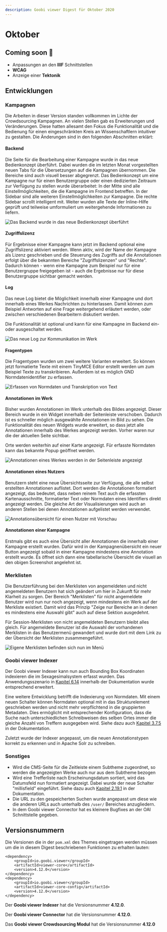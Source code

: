 ```yaml
---
description: Goobi viewer Digest für Oktober 2020
---
```


# Oktober

## Coming soon 🚀 

* Anpassungen an den **IIIF** Schnittstellen
* **WCAG**
* Anzeige einer **Tektonik**

## Entwicklungen

### Kampagnen

Die Arbeiten in dieser Version standen vollkommen im Lichte der Crowdsourcing Kampagnen. An vielen Stellen gab es Erweiterungen und Veränderungen. Diese hatten allesamt den Fokus die Funktionalität und die Bedienung für einen eingeschränkten Kreis an Wissenschaftlern intuitiver zu gestalten. Die Änderungen sind in den folgenden Abschnitten erklärt:

#### Backend

Die Seite für die Bearbeitung einer Kampagne wurde in das neue Bedienkonzept überführt. Dabei wurden die im letzten Monat vorgestellten neuen Tabs für die Übersetzungen auf die Kampagnen übernommen. Die Bereiche sind auch visuell besser abgegrenzt. Das Bedienkonzept um eine Kampagne nur für einen Benutzergruppe oder einen dedizierten Zeitraum zur Verfügung zu stellen wurde überarbeitet: In der Mitte sind alle Einstellmöglichkeiten, die die Kampagne im Frontend betreffen. In der Sidebar sind alle weiteren Einstellmöglichkeiten zur Kampagne. Die rechte Sidebar scrollt intelligent mit. Weiter wurden alle Texte der Inline-Hilfe geprüft und teilweise umformuliert um weitergehende Informationen zu liefern.

![Das Backend wurde in das neue Bedienkonzept &#xFC;berf&#xFC;hrt](../.gitbook/assets/2020-10_01_backend.png)

#### Zugriffslizenz

Für Ergebnisse einer Kampagne kann jetzt im Backend optional eine Zugriffslizenz aktiviert werden. Wenn aktiv, wird der Name der Kampagne als Lizenz geschrieben und die Steuerung des Zugriffs auf die Annotationen erfolgt über die bekannten Bereiche "Zugriffslizenzen" und "Rechte". Dadurch können - wenn eine Kampagne zum Beispiel nur für eine Benutzergruppe freigegeben ist - auch die Ergebnisse nur für diese Benutzergruppe sichtbar gemacht werden.

#### Log

Das neue Log bietet die Möglichkeit innerhalb einer Kampagne und dort innerhalb eines Werkes Nachrichten zu hinterlassen. Damit können zum Beispiel Antworten auf eine Frage weitergehend erläutert werden, oder zwischen verschiedenen Bearbeitern diskutiert werden.

Die Funktionalität ist optional und kann für eine Kampagne im Backend ein- oder ausgeschaltet werden.

![Das neue Log zur Kommunikation im Werk](../.gitbook/assets/2020-10_02_log_frontend.png)

#### Fragentypen

Die Fragentypen wurden um zwei weitere Varianten erweitert. So können jetzt formatierte Texte mit einem TinyMCE Editor erstellt werden um zum Beispiel Texte zu transkribieren. Außerdem ist es möglich GND Normdatenidentifier zu erfassen.

![Erfassen von Normdaten und Transkription von Text](../.gitbook/assets/2020-10_03_gnd_and_wysiwig_frontend.png)

#### Annotationen im Werk

Bisher wurden Annotationen im Werk unterhalb des Bildes angezeigt. Dieser Bereich wurde in ein Widget innerhalb der Seitenleiste verschoben. Dadurch ist es schneller möglich ausgewählte Annotationen im Bild zu sehen. Die Funktionalität des neuen Widgets wurde erweitert, so dass jetzt alle Annotationen innerhalb des Werkes angezeigt werden. Vorher waren nur die der aktuellen Seite sichtbar.

Orte werden weiterhin auf einer Karte angezeigt. Für erfasste Normdaten kann das bekannte Popup geöffnet werden. 

![Annotationen eines Werkes werden in der Seitenleiste angezeigt](../.gitbook/assets/2020-10_04_annotations_widget.png)

#### Annotationen eines Nutzers

Benutzern steht eine neue Übersichtsseite zur Verfügung, die alle selbst erstellten Annotationen auflistet. Dort werden die Annotationen formatiert angezeigt, das bedeutet, dass neben reinem Text auch die erfassten Kartenausschnitte, formatierter Text oder Normdaten eines Identifiers direkt angezeigt werden. Die gleiche Art der Visualisierungen wird auch an anderen Stellen bei denen Annotationen aufgelistet werden verwendet.

![Annotations&#xFC;bersicht f&#xFC;r einen Nutzer mit Vorschau](../.gitbook/assets/2020-10_05_user_annotations.png)

#### Annotationen einer Kampagne

Erstmals gibt es auch eine Übersicht aller Annotationen die innerhalb einer Kampagne erstellt wurden. Dafür wird in der Kampagnenübersicht ein neuer Button angezeigt sobald in einer Kampagne mindestens eine Annotation erstellt wurde. Es öffnet sich dann eine tabellarische Übersicht die visuell an den obigen Screenshot angelehnt ist.

### Merklisten

Die Benutzerführung bei den Merklisten von angemeldeten und nicht angemeldeten Benutzern hat sich geändert um hier in Zukunft für mehr Klarheit zu sorgen. Der Bereich "Merklisten" für nicht angemeldete Benutzer wird nun nur noch angezeigt, wenn mindestens ein Werk auf der Merkliste existiert. Damit wird das Prinzip "Zeige nur Bereiche an in denen es mindestens eine Auswahl gibt" auch auf diese Sektion ausgedehnt.

Für Session-Merklisten von nicht angemeldeten Benutzern bleibt alles gleich. Für angemeldete Benutzer ist die Auswahl der vorhandenen Merklisten in das Benutzermenü gewandert und wurde dort mit dem Link zu der Übersicht der Merklisten zusammengeführt.

![Eigene Merklisten befinden sich nun im Men&#xFC;](../.gitbook/assets/2020-10_06_menu.png)

### Goobi viewer Indexer

Der Goobi viewer Indexer kann nun auch Bounding Box Koordinaten indexieren die im Sexagesimalsystem erfasst wurden. Das Anwendungsszenario in [Kapitel 6.14](https://docs.goobi.io/goobi-viewer-de/6/6.14) innerhalb der Dokumentation wurde entsprechend erweitert.

Eine weitere Entwicklung betrifft die Indexierung von Normdaten. Mit einem neuen Schalter können Normdaten optional mit in das Strukturelement geschrieben werden und nicht mehr verpflichtend in die gruppierten Metadaten. Dies ermöglicht mit entsprechender Konfiguration, dass die Suche nach unterschiedlichen Schreibweisen des selben Ortes immer die gleiche Anzahl von Treffern ausgegeben wird. Siehe dazu auch [Kapitel 3.7.5](https://docs.goobi.io/goobi-viewer-de/3/3.7#3-7-5-parameter-parameter-groupentity) in der Dokumentation.

Zuletzt wurde der Indexer angepasst, um die neuen Annotationstypen korrekt zu erkennen und in Apache Solr zu schreiben.

### Sonstiges

* Wird die CMS-Seite für die Zeitleiste einem Subtheme zugeordnet, so werden die angezeigten Werke auch nur aus dem Subtheme bezogen
* Wird eine Trefferliste nach Erscheinungsdatum sortiert, wird das Datumsfeld nun formatiert angezeigt. Dabei wurde der neue Schalter "millisfield" eingeführt. Siehe dazu auch [Kapitel 2.19.1](https://docs.goobi.io/goobi-viewer-de/2/2.19/2.19.1) in der Dokumentation.
* Die URL zu den gespeicherten Suchen wurde angepasst um diese wie die anderen URLs auch unterhalb des `/user/` Bereiches anzugliedern.
* In dem Goobi viewer Connector hat es kleinere Bugfixes an der OAI Schnittstelle gegeben.

## Versionsnummern

Die Versionen die in der `pom.xml` des Themes eingetragen werden müssen um die in diesem Digest beschriebenen Funktionen zu erhalten lauten:

```markup
<dependency>
    <groupId>io.goobi.viewer</groupId>
    <artifactId>viewer-core</artifactId>
    <version>4.12.0</version>
</dependency>
<dependency>
    <groupId>io.goobi.viewer</groupId>
    <artifactId>viewer-core-config</artifactId>
    <version>4.12.0</version>
</dependency>
```

Der **Goobi viewer Indexer** hat die Versionsnummer **4.12.0**.

Der **Goobi viewer Connector** hat die Versionsnummer **4.12.0**.

Das **Goobi viewer Crowdsourcing Modul** hat die Versionsnummer **4.12.0**

